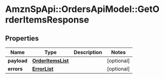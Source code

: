 # AmznSpApi::OrdersApiModel::GetOrderItemsResponse

## Properties
Name | Type | Description | Notes
------------ | ------------- | ------------- | -------------
**payload** | [**OrderItemsList**](OrderItemsList.md) |  | [optional] 
**errors** | [**ErrorList**](ErrorList.md) |  | [optional] 

